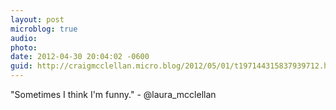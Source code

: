```yaml
---
layout: post
microblog: true
audio: 
photo: 
date: 2012-04-30 20:04:02 -0600
guid: http://craigmcclellan.micro.blog/2012/05/01/t197144315837939712.html
---
```

"Sometimes I think I'm funny." - @laura_mcclellan
